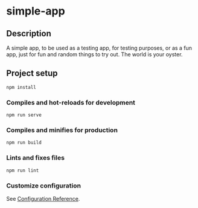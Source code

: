 # simple-app

## Description
A simple app, to be used as a testing app, for testing purposes, or as a fun app, just for fun and random things to try out.
The world is your oyster.

## Project setup
```
npm install
```

### Compiles and hot-reloads for development
```
npm run serve
```

### Compiles and minifies for production
```
npm run build
```

### Lints and fixes files
```
npm run lint
```

### Customize configuration
See [Configuration Reference](https://cli.vuejs.org/config/).

